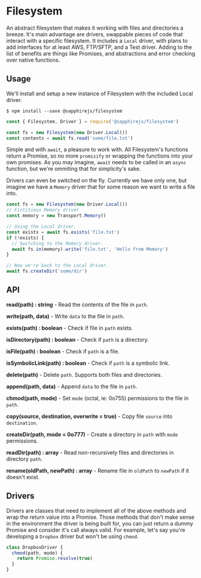 # Filesystem

An abstract filesystem that makes it working with files and directories a breeze. It's main advantage are drivers, swappable pieces of code that interact with a specific filesystem. It includes a `Local` driver, with plans to add interfaces for at least AWS, FTP/SFTP, and a Test driver. Adding to the list of benefits are things like Promises, and abstractions and error checking over native functions.

## Usage

We'll install and setup a new instance of Filesystem with the included Local driver.

```
$ npm install --save @sapphirejs/filesystem
```

```js
const { Filesystem, Driver } = require('@sapphirejs/filesystem')

const fs = new Filesystem(new Driver.Local())
const contents = await fs.read('some/file.txt')
```

Simple and with `await`, a pleasure to work with. All Filesystem's functions return a Promise, so no more `promisify` or wrapping the functions into your own promises. As you may imagine, `await` needs to be called in an `async` function, but we're ommiting that for simplicity's sake.

Drivers can even be switched on the fly. Currently we have only one, but imagine we have a `Memory` driver that for some reason we want to write a file into.

```js
const fs = new Filesystem(new Driver.Local())
// Fictitious Memory driver
const memory = new Transport.Memory()

// Using the Local driver.
const exists = await fs.exists('file.txt')
if (!exists) {
  // Switching to the Memory driver.
  await fs.in(memory).write('file.txt', 'Hello from Memory')
}

// Now we're back to the Local driver.
await fs.createDir('some/dir')
```

## API

**read(path) : string** - Read the contents of the file in `path`.

**write(path, data)** - Write `data` to the file in `path`.

**exists(path) : boolean** - Check if file in `path` exists.

**isDirectory(path) : boolean** - Check if `path` is a directory.

**isFile(path) : boolean** - Check if `path` is a file.

**isSymbolicLink(path) : boolean** - Check if `path` is a symbolic link.

**delete(path)** - Delete `path`. Supports both files and directories.

**append(path, data)** - Append `data` to the file in `path`.

**chmod(path, mode)** - Set `mode` (octal, ie: 0o755) permissions to the file in `path`.

**copy(source, destination, overwrite = true)** - Copy file `source` into `destination`.

**createDir(path, mode = 0o777)** - Create a directory in `path` with `mode` permissions.

**readDir(path) : array** - Read non-recursively files and directories in directory `path`.

**rename(oldPath, newPath) : array** - Rename file in `oldPath` to `newPath` if it doesn't exist.

## Drivers

Drivers are classes that need to implement all of the above methods and wrap the return value into a Promise. Those methods that don't make sense in the environment the driver is being built for, you can just return a dummy Promise and consider it's call always valid. For example, let's say you're developing a `Dropbox` driver but won't be using `chmod`.

```js
class DropboxDriver {
  chmod(path, mode) {
    return Promise.resolve(true)
  }
}
```
